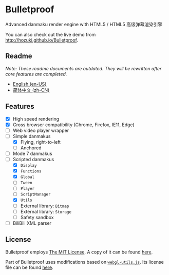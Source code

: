 
# Bulletproof

Advanced danmaku render engine with HTML5 / HTML5 高级弹幕渲染引擎

You can also check out the live demo from <http://hozuki.github.io/Bulletproof>.

## Readme

*Note: These readme documents are outdated. They will be rewritten after
core features are completed.*

- [English (en-US)](docs/readme/README.en-US.md)
- [简体中文 (zh-CN)](docs/readme/README.zh-CN.md)

## Features

- [X] High speed rendering
- [X] Cross browser compatibility (Chrome, Firefox, IE11, Edge)
- [ ] Web video player wrapper
- [ ] Simple danmakus
  - [X] Flying, right-to-left
  - [ ] Anchored
- [ ] Mode 7 danmakus
- [ ] Scripted danmakus
  - [X] `Display`
  - [X] `Functions`
  - [X] `Global`
  - [ ] `Tween`
  - [ ] `Player`
  - [ ] `ScriptManager`
  - [X] `Utils`
  - [ ] External library: `Bitmap`
  - [ ] External library: `Storage`
  - [ ] Safety sandbox
- [ ] BiliBili XML parser

## License

Bulletproof employs [The MIT License](http://mitlicense.org). A copy of it can be found [here](LICENSE.md).

Part of Bulletproof uses modifications based on [`webgl-utils.js`](//github.com/KhronosGroup/WebGL/blob/master/sdk/demos/common/webgl-utils.js). Its license file
can be found [here](docs/license/webgl-utils.txt).
